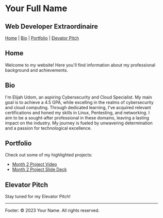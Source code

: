 # Your Full Name
## Web Developer Extraordinaire

[Home](#home) | [Bio](#bio) | [Portfolio](#portfolio) | [Elevator Pitch](#elevator-pitch)

## Home
Welcome to my website! Here you'll find information about my professional background and achievements.

## Bio
I'm Elijah Udom, an aspiring Cybersecurity and Cloud Specialist. My main goal is to achieve a 4.5 GPA, while excelling in the realms of cybersecurity and cloud computing. Through dedicated learning, I've acquired relevant certifications and honed my skills in Linux, Pentesting, and networking. I aim to be a sought-after professional in these domains, leaving a lasting impact on the industry. My journey is fueled by unwavering determination and a passion for technological excellence.


## Portfolio
Check out some of my highlighted projects:

- [Month 2 Project Video](https://www.youtube.com/watch?v=your_video_id)
- [Month 2 Project Slide Deck](link_to_your_slide_deck.pdf)

## Elevator Pitch
Stay tuned for my Elevator Pitch!

---

Footer:
&copy; 2023 Your Name. All rights reserved.

